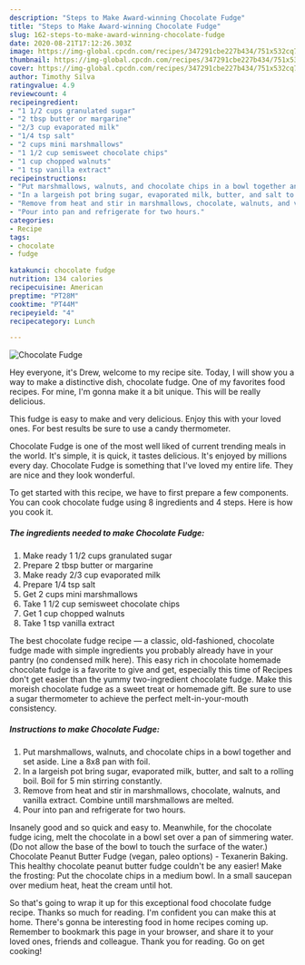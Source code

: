 ```yaml
---
description: "Steps to Make Award-winning Chocolate Fudge"
title: "Steps to Make Award-winning Chocolate Fudge"
slug: 162-steps-to-make-award-winning-chocolate-fudge
date: 2020-08-21T17:12:26.303Z
image: https://img-global.cpcdn.com/recipes/347291cbe227b434/751x532cq70/chocolate-fudge-recipe-main-photo.jpg
thumbnail: https://img-global.cpcdn.com/recipes/347291cbe227b434/751x532cq70/chocolate-fudge-recipe-main-photo.jpg
cover: https://img-global.cpcdn.com/recipes/347291cbe227b434/751x532cq70/chocolate-fudge-recipe-main-photo.jpg
author: Timothy Silva
ratingvalue: 4.9
reviewcount: 4
recipeingredient:
- "1 1/2 cups granulated sugar"
- "2 tbsp butter or margarine"
- "2/3 cup evaporated milk"
- "1/4 tsp salt"
- "2 cups mini marshmallows"
- "1 1/2 cup semisweet chocolate chips"
- "1 cup chopped walnuts"
- "1 tsp vanilla extract"
recipeinstructions:
- "Put marshmallows, walnuts, and chocolate chips in a bowl together and set aside. Line a 8x8 pan with foil."
- "In a largeish pot bring sugar, evaporated milk, butter, and salt to a rolling boil. Boil for 5 min stirring constantly."
- "Remove from heat and stir in marshmallows, chocolate, walnuts, and vanilla extract. Combine untill marshmallows are melted."
- "Pour into pan and refrigerate for two hours."
categories:
- Recipe
tags:
- chocolate
- fudge

katakunci: chocolate fudge 
nutrition: 134 calories
recipecuisine: American
preptime: "PT28M"
cooktime: "PT44M"
recipeyield: "4"
recipecategory: Lunch

---
```



![Chocolate Fudge](https://img-global.cpcdn.com/recipes/347291cbe227b434/751x532cq70/chocolate-fudge-recipe-main-photo.jpg)

Hey everyone, it's Drew, welcome to my recipe site. Today, I will show you a way to make a distinctive dish, chocolate fudge. One of my favorites food recipes. For mine, I'm gonna make it a bit unique. This will be really delicious.

This fudge is easy to make and very delicious. Enjoy this with your loved ones. For best results be sure to use a candy thermometer.

Chocolate Fudge is one of the most well liked of current trending meals in the world. It's simple, it is quick, it tastes delicious. It's enjoyed by millions every day. Chocolate Fudge is something that I've loved my entire life. They are nice and they look wonderful.


To get started with this recipe, we have to first prepare a few components. You can cook chocolate fudge using 8 ingredients and 4 steps. Here is how you cook it.

<!--inarticleads1-->

##### The ingredients needed to make Chocolate Fudge:

1. Make ready 1 1/2 cups granulated sugar
1. Prepare 2 tbsp butter or margarine
1. Make ready 2/3 cup evaporated milk
1. Prepare 1/4 tsp salt
1. Get 2 cups mini marshmallows
1. Take 1 1/2 cup semisweet chocolate chips
1. Get 1 cup chopped walnuts
1. Take 1 tsp vanilla extract


The best chocolate fudge recipe — a classic, old-fashioned, chocolate fudge made with simple ingredients you probably already have in your pantry (no condensed milk here). This easy rich in chocolate homemade chocolate fudge is a favorite to give and get, especially this time of Recipes don&#39;t get easier than the yummy two-ingredient chocolate fudge. Make this moreish chocolate fudge as a sweet treat or homemade gift. Be sure to use a sugar thermometer to achieve the perfect melt-in-your-mouth consistency. 

<!--inarticleads2-->

##### Instructions to make Chocolate Fudge:

1. Put marshmallows, walnuts, and chocolate chips in a bowl together and set aside. Line a 8x8 pan with foil.
1. In a largeish pot bring sugar, evaporated milk, butter, and salt to a rolling boil. Boil for 5 min stirring constantly.
1. Remove from heat and stir in marshmallows, chocolate, walnuts, and vanilla extract. Combine untill marshmallows are melted.
1. Pour into pan and refrigerate for two hours.


Insanely good and so quick and easy to. Meanwhile, for the chocolate fudge icing, melt the chocolate in a bowl set over a pan of simmering water. (Do not allow the base of the bowl to touch the surface of the water.) Chocolate Peanut Butter Fudge (vegan, paleo options) - Texanerin Baking. This healthy chocolate peanut butter fudge couldn&#39;t be any easier! Make the frosting: Put the chocolate chips in a medium bowl. In a small saucepan over medium heat, heat the cream until hot. 

So that's going to wrap it up for this exceptional food chocolate fudge recipe. Thanks so much for reading. I'm confident you can make this at home. There's gonna be interesting food in home recipes coming up. Remember to bookmark this page in your browser, and share it to your loved ones, friends and colleague. Thank you for reading. Go on get cooking!
